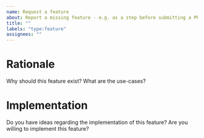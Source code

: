 ```yaml
---
name: Request a feature
about: Report a missing feature - e.g. as a step before submitting a PR
title: ""
labels: "type:feature"
assignees: ""
---
```


# Rationale

Why should this feature exist?
What are the use-cases?

# Implementation

Do you have ideas regarding the implementation of this feature?
Are you willing to implement this feature?
